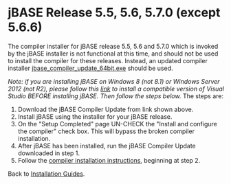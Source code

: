 # jBASE Release 5.5, 5.6, 5.7.0 (except 5.6.6)

<PageHeader />

The compiler installer for jBASE release 5.5, 5.6 and 5.7.0 which is invoked by the jBASE installer is not functional at this time, and should not be used to install the compiler for these releases. Instead, an updated compiler installer [jbase\_compiler\_update\_64bit.exe](https://s3.amazonaws.com/helpjuice-static/helpjuice_production%2Fuploads%2Fupload%2Fimage%2F3397%2Fdirect%2F1534457477362-jbase_compiler_update_64bit.exe) should be used.

*Note: if you are installing jBASE on Windows 8 (not 8.1) or Windows Server 2012 (not R2), please follow this [link](./../windows-server-2012-and-windows-8-compiler-installation/README.md) to install a compatible version of Visual Studio BEFORE installing jBASE. Then follow the steps below.*
The steps are:

1. Download the jBASE Compiler Update from link shown above.
2. Install jBASE using the installer for your jBASE release.
3. On the "Setup Completed" page UN-CHECK the "Install and configure the compiler" check box. This will bypass the broken compiler installation.
4. After jBASE has been installed, run the jBASE Compiler Update downloaded in step 1.
5. Follow the [compiler installation instructions](./../windows-compiler-installation), beginning at step 2.

Back to [Installation Guides](./../README.md).

<PageFooter />
